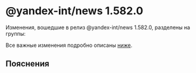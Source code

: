 # @yandex-int/news 1.582.0

<!-- ЧЕЛОВЕЧЕСКОЕ ВСТУПЛЕНИЕ -->

Изменения, вошедшие в релиз @yandex-int/news 1.582.0, разделены на группы:

Все важные изменения подробно описаны [ниже](#Пояснения).

## Пояснения

